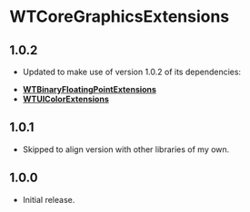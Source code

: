 # WTCoreGraphicsExtensions

## 1.0.2

- Updated to make use of version 1.0.2 of its dependencies:
* [**WTBinaryFloatingPointExtensions**](https://github.com/wltrup/Swift-WTBinaryFloatingPointExtensions)
* [**WTUIColorExtensions**](https://github.com/wltrup/iOS-Swift-WTUIColorExtensions)

## 1.0.1

- Skipped to align version with other libraries of my own.

## 1.0.0

- Initial release.
